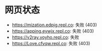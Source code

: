 # 网页状态
- https://mization.edpjg.repl.co: 失败 (403)
- https://apping.eywjx.repl.co: 失败 (403)
- https://v2ray.yoyho.repl.co: 失败
- https://Love.cfvqw.repl.co: 失败 (403)
